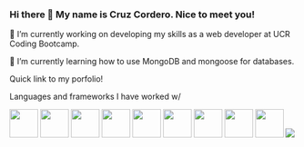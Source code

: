 ### Hi there 👋 My name is Cruz Cordero. Nice to meet you!

🔭 I’m currently working on developing my skills as a web developer at UCR Coding Bootcamp.

🌱 I’m currently learning how to use MongoDB and mongoose for databases.
 
Quick link to my porfolio! 
 
Languages and frameworks I have worked w/

<img height=50 src="https://cdn.jsdelivr.net/gh/devicons/devicon/icons/html5/html5-original.svg"/>
<img height=50 src="https://cdn.jsdelivr.net/gh/devicons/devicon/icons/css3/css3-original.svg"/>
<img height=50 src="https://user-images.githubusercontent.com/105164264/190065179-ff66b65e-84e9-4048-a394-e64cbd79dcb0.svg"/>
<img height=50 src="https://cdn.jsdelivr.net/npm/devicons@1.8.0/!SVG/bootstrap.svg"/>
<img height=50 src="https://cdn.jsdelivr.net/npm/devicons@1.8.0/!SVG/javascript.svg"/>
<img height=50 src="https://cdn.jsdelivr.net/npm/devicons@1.8.0/!SVG/jquery_logo.svg"/>
<img height=50 src="https://cdn.jsdelivr.net/gh/devicons/devicon/icons/react/react-original.svg"/>
<img height=50 src="https://cdn.jsdelivr.net/gh/devicons/devicon/icons/git/git-plain.svg"/>
<img height=50 src="https://cdn.jsdelivr.net/gh/devicons/devicon/icons/github/github-original.svg"/>

<img src="https://github-readme-stats.vercel.app/api?username=corderocruz&show_icons=true&theme=dark"/>
